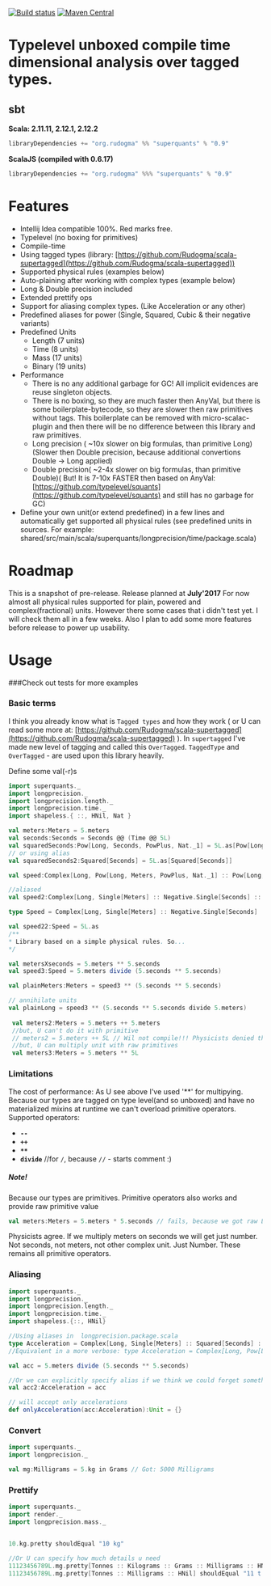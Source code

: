 
[![Build status](https://img.shields.io/travis/Rudogma/scala-superquants/master.svg)](https://travis-ci.org/Rudogma/scala-superquants)
[![Maven Central](https://img.shields.io/maven-central/v/org.rudogma/superquants_2.12.svg)](https://maven-badges.herokuapp.com/maven-central/org.rudogma/superquants_2.12)

# Typelevel unboxed compile time dimensional analysis over tagged types.


## sbt

**Scala: 2.11.11, 2.12.1, 2.12.2**
```scala
libraryDependencies += "org.rudogma" %% "superquants" % "0.9"
```

**ScalaJS (compiled with 0.6.17)**
```scala
libraryDependencies += "org.rudogma" %%% "superquants" % "0.9"
```


# Features

- Intellij Idea compatible 100%. Red marks free.
- Typelevel (no boxing for primitives)
- Compile-time
- Using tagged types (library: [https://github.com/Rudogma/scala-supertagged](https://github.com/Rudogma/scala-supertagged))
- Supported physical rules (examples below)
- Auto-plaining after working with complex types (example below)
- Long & Double precision included
- Extended prettify ops
- Support for aliasing complex types. (Like Acceleration or any other)
- Predefined aliases for power (Single, Squared, Cubic & their negative variants)
- Predefined Units
    - Length (7 units)
    - Time (8 units)
    - Mass (17 units)
    - Binary (19 units)
- Performance 
    - There is no any additional garbage for GC! All implicit evidences are reuse singleton objects.
    - There is no boxing, so they are much faster then AnyVal, but there is some boilerplate-bytecode, so they are slower then raw primitives without tags. This boilerplate can be removed with micro-scalac-plugin and then there will be no difference between this library and raw primitives.
    - Long precision ( ~10x slower on big formulas, than primitive Long)(Slower then Double precision, because additional convertions Double -> Long applied)
    - Double precision( ~2-4x slower on big formulas, than primitive Double)( But! It is 7-10x FASTER then based on AnyVal: [https://github.com/typelevel/squants](https://github.com/typelevel/squants) and still has no garbage for GC)
- Define your own unit(or extend predefined) in a few lines and automatically get supported all physical rules (see predefined units in sources. For example: shared/src/main/scala/superquants/longprecision/time/package.scala)
    
    
# Roadmap

This is a snapshot of pre-release. Release planned at **July'2017**
For now almost all physical rules supported for plain, powered and complex(fractional) units. However there some cases that i didn't test yet. I will check them all in a few weeks. Also I plan to add some more features before release to power up usability.

# Usage

###Check out tests for more examples

### Basic terms

I think you already know what is `Tagged types` and how they work ( or U can read some more at: [https://github.com/Rudogma/scala-supertagged](https://github.com/Rudogma/scala-supertagged) ). In `supertagged` I've made new level of tagging and called this `OverTagged`. `TaggedType` and `OverTagged` - are used upon this library heavily.

Define some val(-r)s
```scala
import superquants._
import longprecision._
import longprecision.length._
import longprecision.time._
import shapeless.{ ::, HNil, Nat }

val meters:Meters = 5.meters
val seconds:Seconds = Seconds @@ (Time @@ 5L)
val squaredSeconds:Pow[Long, Seconds, PowPlus, Nat._1] = 5L.as[Pow[Long, Seconds, PowPlus, Nat._1]]
// or using alias
val squaredSeconds2:Squared[Seconds] = 5L.as[Squared[Seconds]]

val speed:Complex[Long, Pow[Long, Meters, PowPlus, Nat._1] :: Pow[Long,Seconds,PowMinus, Nat._1]] = 5L.as //as[T] - will auto use explicit type from the left

//aliased
val speed2:Complex[Long, Single[Meters] :: Negative.Single[Seconds] :: HNil] = 5L.as

type Speed = Complex[Long, Single[Meters] :: Negative.Single[Seconds] :: HNil]

val speed22:Speed = 5L.as
/**
* Library based on a simple physical rules. So... 
*/

val metersXseconds = 5.meters ** 5.seconds
val speed3:Speed = 5.meters divide (5.seconds ** 5.seconds)

val plainMeters:Meters = speed3 ** (5.seconds ** 5.seconds)

// annihilate units
val plainLong = speed3 ** (5.seconds ** 5.seconds divide 5.meters)
 
 val meters2:Meters = 5.meters ++ 5.meters
 //but, U can't do it with primitive
 // meters2 = 5.meters ++ 5L // Wil not compile!!! Physicists denied that!
 //but, U can multiply unit with raw primitives
 val meters3:Meters = 5.meters ** 5L

```

### Limitations

The cost of performance:
As U see above I've used '**' for multipying. Because our types are tagged on type level(and so unboxed) and have no materialized mixins at runtime we can't overload primitive operators.
Supported operators:
- **`--`**
- **`++`**
- **`**`**
- **`divide`** //for `/`, because `//` - starts comment :)

##### Note!

Because our types are primitives. Primitive operators also works and provide raw primitive value

```scala
val meters:Meters = 5.meters * 5.seconds // fails, because we got raw Long. But compiler sees Meters at the left and will safe us. 
```

Physicists agree. If we multiply meters on seconds we will get just number. Not seconds, not meters, not other complex unit. Just Number. These remains all primitive operators.


### Aliasing
```scala
import superquants._
import longprecision._
import longprecision.length._
import longprecision.time._
import shapeless.{::, HNil}

//Using aliases in  longprecision.package.scala
type Acceleration = Complex[Long, Single[Meters] :: Squared[Seconds] :: HNil]
//Equivalent in a more verbose: type Acceleration = Complex[Long, Pow[Long, Meters, PowPlus, Nat._1] :: Pow[Long, Seconds, PowMinus, Nat._2] :: HNil]

val acc = 5.meters divide (5.seconds ** 5.seconds)

//Or we can explicitly specify alias if we think we could forget something. Let compiler do some work!
val acc2:Acceleration = acc 

// will accept only accelerations
def onlyAcceleration(acc:Acceleration):Unit = {}

```


### Convert

```scala
import superquants._
import longprecision._

val mg:Milligrams = 5.kg in Grams // Got: 5000 Milligrams

```


### Prettify
```scala
import superquants._
import render._
import longprecision.mass._


10.kg.pretty shouldEqual "10 kg"

//Or U can specify how much details u need
11123456789L.mg.pretty[Tonnes :: Kilograms :: Grams :: Milligrams :: HNil] shouldEqual "11 t 123 kg 456 g 789 mg"
11123456789L.mg.pretty[Tonnes :: Milligrams :: HNil] shouldEqual "11 t 123456789 mg"


```
